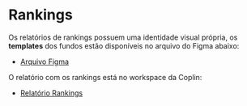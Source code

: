 # Rankings

Os relatórios de rankings possuem uma identidade visual própria, os **templates** dos fundos estão disponíveis no arquivo do Figma abaixo:
* [Arquivo Figma](https://www.figma.com/design/UGaCBZQGK1aepdh5vIqEXz/Templates-BI?node-id=918-2268&node-type=canvas&t=GD0xtYo6y7Lhj0rd-0)

O relatório com os rankings está no workspace da Coplin:
* [Relatório Rankings](https://app.powerbi.com/reportEmbed?reportId=cf5c2485-194b-4c95-a6a1-588de4c918d4&autoAuth=true&ctid=979020d5-4950-4f43-a994-88d683eab473)
